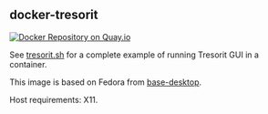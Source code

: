 ## docker-tresorit

[![Docker Repository on Quay.io](https://quay.io/repository/nightling/tresorit/status "Docker Repository on Quay.io")](https://quay.io/repository/nightling/tresorit)

See [tresorit.sh](tresorit.sh) for a complete example of running Tresorit GUI in a container.

This image is based on Fedora from [base-desktop](/_desktop/base-desktop).

Host requirements: X11.
